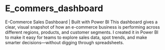 # E_commers_dashboard
E-Commerce Sales Dashboard | Built with Power BI This dashboard gives a clear, visual snapshot of how an e-commerce business is performing across different regions, products, and customer segments. I created it in Power BI to make it easy for teams to explore sales data, spot trends, and make smarter decisions—without digging through spreadsheets.

